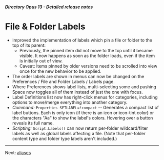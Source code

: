 ##### Directory Opus 13 - Detailed release notes

# File & Folder Labels

- Improved the implementation of labels which pin a file or folder to the top of its parent:
  - Previously, the pinned item did not move to the top until it became visible. It now happens as soon as the folder loads, even if the item is initially out of view.
  - Caveat: Items pinned by older versions need to be scrolled into view once for the new behavior to be applied.
- The order labels are shown in menus can now be changed on the Preferences / File and Folder Labels / Labels page.
- Where Preferences shows label lists, multi-selecting some and pushing Space now toggles all of them instead of just the one with focus.
- Label Definitions list now has right-click menus for categories, including options to move/merge everything into another category.
- *Command:* `Properties SETLABEL=!compact` -- Generates a compact list of label buttons. Each is only icon (if there is an icon or icon-tint color) or the characters "Aa" to show the label's colors. Hovering over a button reveals its full name.
- *Scripting:* `Script.Labels()` can now return per-folder wildcard/filter labels as well as global labels affecting a file. (Note that per-folder content type and folder type labels aren't included.)

------------------------------------------------------------------------

Next: [aliases](/Manual/release_history/opus13_detailed/aliases.md)
